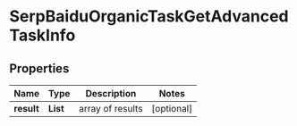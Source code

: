 # SerpBaiduOrganicTaskGetAdvancedTaskInfo


## Properties

| Name | Type | Description | Notes |
|------------ | ------------- | ------------- | -------------|
**result** | **List<SerpBaiduOrganicTaskGetAdvancedResultInfo>** | array of results |[optional]|